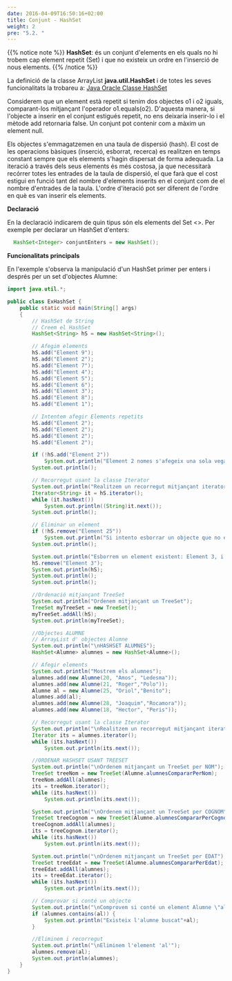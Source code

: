 ```yaml
---
date: 2016-04-09T16:50:16+02:00
title: Conjunt - HashSet
weight: 2
pre: "5.2. "
---
```


{{% notice note %}}
**HashSet**: és un conjunt d'elements en els quals no hi trobem cap element repetit (Set) i que no existeix un ordre en l'inserció de nous elements. 
{{% /notice %}}

La definició de la classe ArrayList **java.util.HashSet** i de totes les seves funcionalitats la trobareu a:
[Java Oracle Classe HashSet](https://docs.oracle.com/en/java/javase/21/docs/api/java.base/java/util/HashSet.html)

Considerem que un element està repetit si tenim dos objectes o1 i o2 iguals, comparant-los mitjançant l'operador o1.equals(o2). D'aquesta manera, si l'objecte a inserir en el conjunt estigués repetit, no ens deixaria inserir-lo i el mètode add retornaria false. Un conjunt pot contenir com a màxim un element null.

Els objectes s'emmagatzemen en una taula de dispersió (hash). El cost de les operacions bàsiques (inserció, esborrat, recerca) es realitzen en temps constant sempre que els elements s'hagin dispersat de forma adequada. La iteració a través dels seus elements és més costosa, ja que necessitarà recórrer totes les entrades de la taula de dispersió, el que farà que el cost estigui en funció tant del nombre d'elements inserits en el conjunt com de el nombre d'entrades de la taula. L'ordre d'iteració pot ser diferent de l'ordre en què es van inserir els elements.

**Declaració**

En la declaració indicarem de quin tipus són els elements del Set <>. Per exemple per declarar un HashSet d'enters:
```java
  HashSet<Integer> conjuntEnters = new HashSet();
```

**Funcionalitats principals**

En l'exemple s'observa la manipulació d'un HashSet primer per enters i després per un set d'objectes Alumne:

```java
import java.util.*;

public class ExHashSet {
    public static void main(String[] args)
    {
        // HashSet de String
        // Creem el HashSet
        HashSet<String> hS = new HashSet<String>();

        // Afegim elements
        hS.add("Element 9");
        hS.add("Element 2");
        hS.add("Element 7");
        hS.add("Element 4");
        hS.add("Element 5");
        hS.add("Element 6");
        hS.add("Element 3");
        hS.add("Element 8");
        hS.add("Element 1");

        // Intentem afegir Elements repetits
        hS.add("Element 2");
        hS.add("Element 2");
        hS.add("Element 2");
        hS.add("Element 2");

        if (!hS.add("Element 2"))
            System.out.println("Element 2 nomes s'afegeix una sola vegada");
        System.out.println();

        // Recorregut usant la classe Iterator
        System.out.println("Realitzem un recorregut mitjançant iterator");
        Iterator<String> it = hS.iterator();
        while (it.hasNext())
            System.out.println((String)it.next());
        System.out.println();

        // Eliminar un element
        if (!hS.remove("Element 25"))
            System.out.println("Si intento esborrar un objecte que no existeix em retorna false!!!");
        System.out.println();

        System.out.println("Esborrem un element existent: Element 3, i mostrem com queda el HashSet");
        hS.remove("Element 3");
        System.out.println(hS);
        System.out.println();
        System.out.println();

        //Ordenació mitjançant TreeSet
        System.out.println("Ordenem mitjançant un TreeSet");
        TreeSet myTreeSet = new TreeSet();
        myTreeSet.addAll(hS);
        System.out.println(myTreeSet);

        //Objectes ALUMNE
        // ArrayList d' objectes Alumne
        System.out.println("\nHASHSET ALUMNES");
        HashSet<Alumne> alumnes = new HashSet<Alumne>();

        // Afegir elements
        System.out.println("Mostrem els alumnes");
        alumnes.add(new Alumne(20, "Amos", "Ledesma"));
        alumnes.add(new Alumne(21, "Roger","Polo"));
        Alumne al = new Alumne(25, "Oriol","Benito");
        alumnes.add(al);
        alumnes.add(new Alumne(28, "Joaquim","Rocamora"));
        alumnes.add(new Alumne(18, "Hector", "Peris"));

        // Recorregut usant la classe Iterator
        System.out.println("\nRealitzem un recorregut mitjançant iterator");
        Iterator its = alumnes.iterator();
        while (its.hasNext())
            System.out.println(its.next());

        //ORDENAR HASHSET USANT TREESET
        System.out.println("\nOrdenem mitjançant un TreeSet per NOM");
        TreeSet treeNom = new TreeSet(Alumne.alumnesCompararPerNom);
        treeNom.addAll(alumnes);
        its = treeNom.iterator();
        while (its.hasNext())
            System.out.println(its.next());

        System.out.println("\nOrdenem mitjançant un TreeSet per COGNOM");
        TreeSet treeCognom = new TreeSet(Alumne.alumnesCompararPerCognom);
        treeCognom.addAll(alumnes);
        its = treeCognom.iterator();
        while (its.hasNext())
            System.out.println(its.next());

        System.out.println("\nOrdenem mitjançant un TreeSet per EDAT");
        TreeSet treeEdat = new TreeSet(Alumne.alumnesCompararPerEdat);
        treeEdat.addAll(alumnes);
        its = treeEdat.iterator();
        while (its.hasNext())
            System.out.println(its.next());

        // Comprovar si conté un objecte
        System.out.println("\nComprovem si conté un element Alumne \"al\"");
        if (alumnes.contains(al)) {
            System.out.println("Existeix l'alumne buscat"+al);
        }

        //Eliminem i recorregut
        System.out.println("\nEliminem l'element 'al'");
        alumnes.remove(al);
        System.out.println(alumnes);
    }
}
```











